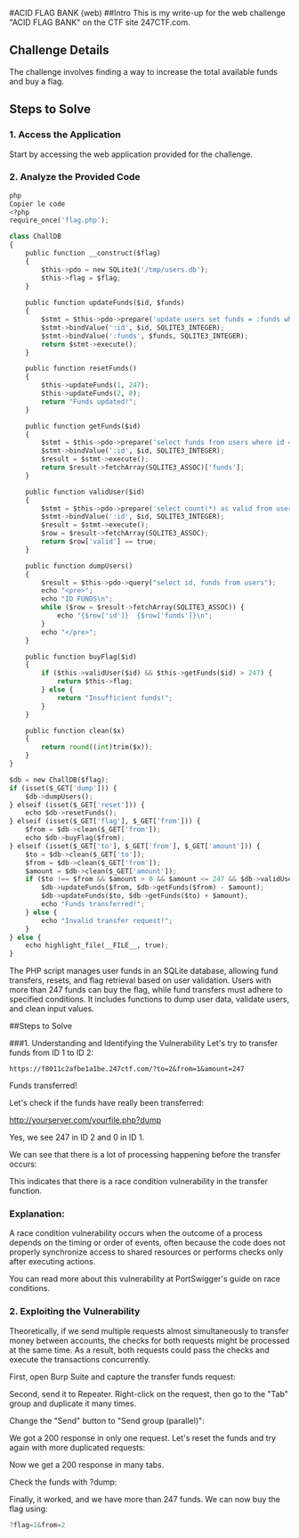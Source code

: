 #ACID FLAG BANK (web)
##Intro
This is my write-up for the web challenge "ACID FLAG BANK" on the CTF site 247CTF.com.

## Challenge Details

The challenge involves finding a way to increase the total available funds and buy a flag.

## Steps to Solve

### 1. Access the Application

Start by accessing the web application provided for the challenge.

### 2. Analyze the Provided Code
```python
php
Copier le code
<?php
require_once('flag.php');

class ChallDB
{
    public function __construct($flag)
    {
        $this->pdo = new SQLite3('/tmp/users.db');
        $this->flag = $flag;
    }
 
    public function updateFunds($id, $funds)
    {
        $stmt = $this->pdo->prepare('update users set funds = :funds where id = :id');
        $stmt->bindValue(':id', $id, SQLITE3_INTEGER);
        $stmt->bindValue(':funds', $funds, SQLITE3_INTEGER);
        return $stmt->execute();
    }

    public function resetFunds()
    {
        $this->updateFunds(1, 247);
        $this->updateFunds(2, 0);
        return "Funds updated!";
    }

    public function getFunds($id)
    {
        $stmt = $this->pdo->prepare('select funds from users where id = :id');
        $stmt->bindValue(':id', $id, SQLITE3_INTEGER);
        $result = $stmt->execute();
        return $result->fetchArray(SQLITE3_ASSOC)['funds'];
    }

    public function validUser($id)
    {
        $stmt = $this->pdo->prepare('select count(*) as valid from users where id = :id');
        $stmt->bindValue(':id', $id, SQLITE3_INTEGER);
        $result = $stmt->execute();
        $row = $result->fetchArray(SQLITE3_ASSOC);
        return $row['valid'] == true;
    }

    public function dumpUsers()
    {
        $result = $this->pdo->query("select id, funds from users");
        echo "<pre>";
        echo "ID FUNDS\n";
        while ($row = $result->fetchArray(SQLITE3_ASSOC)) {
            echo "{$row['id']}  {$row['funds']}\n";
        }
        echo "</pre>";
    }

    public function buyFlag($id)
    {
        if ($this->validUser($id) && $this->getFunds($id) > 247) {
            return $this->flag;
        } else {
            return "Insufficient funds!";
        }
    }

    public function clean($x)
    {
        return round((int)trim($x));
    }
}

$db = new ChallDB($flag);
if (isset($_GET['dump'])) {
    $db->dumpUsers();
} elseif (isset($_GET['reset'])) {
    echo $db->resetFunds();
} elseif (isset($_GET['flag'], $_GET['from'])) {
    $from = $db->clean($_GET['from']);
    echo $db->buyFlag($from);
} elseif (isset($_GET['to'], $_GET['from'], $_GET['amount'])) {
    $to = $db->clean($_GET['to']);
    $from = $db->clean($_GET['from']);
    $amount = $db->clean($_GET['amount']);
    if ($to !== $from && $amount > 0 && $amount <= 247 && $db->validUser($to) && $db->validUser($from) && $db->getFunds($from) >= $amount) {
        $db->updateFunds($from, $db->getFunds($from) - $amount);
        $db->updateFunds($to, $db->getFunds($to) + $amount);
        echo "Funds transferred!";
    } else {
        echo "Invalid transfer request!";
    }
} else {
    echo highlight_file(__FILE__, true);
}
```
The PHP script manages user funds in an SQLite database, allowing fund transfers, resets, and flag retrieval based on user validation. Users with more than 247 funds can buy the flag, while fund transfers must adhere to specified conditions. It includes functions to dump user data, validate users, and clean input values.

##Steps to Solve

###1. Understanding and Identifying the Vulnerability
Let's try to transfer funds from ID 1 to ID 2:

```vbnet
https://f8011c2afbe1a1be.247ctf.com/?to=2&from=1&amount=247
```
Funds transferred!

Let's check if the funds have really been transferred:

http://yourserver.com/yourfile.php?dump

Yes, we see 247 in ID 2 and 0 in ID 1.

We can see that there is a lot of processing happening before the transfer occurs:



This indicates that there is a race condition vulnerability in the transfer function.

### Explanation:

A race condition vulnerability occurs when the outcome of a process depends on the timing or order of events, often because the code does not properly synchronize access to shared resources or performs checks only after executing actions.

You can read more about this vulnerability at PortSwigger's guide on race conditions.

### 2. Exploiting the Vulnerability
Theoretically, if we send multiple requests almost simultaneously to transfer money between accounts, the checks for both requests might be processed at the same time. As a result, both requests could pass the checks and execute the transactions concurrently.

First, open Burp Suite and capture the transfer funds request:



Second, send it to Repeater. Right-click on the request, then go to the "Tab" group and duplicate it many times.

Change the "Send" button to "Send group (parallel)":



We got a 200 response in only one request. Let's reset the funds and try again with more duplicated requests:



Now we get a 200 response in many tabs.

Check the funds with ?dump:



Finally, it worked, and we have more than 247 funds. We can now buy the flag using:

```csharp
?flag=1&from=2
```
